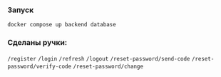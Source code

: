 ### Запуск

`docker compose up backend database`

### Сделаны ручки:

`/register`
`/login`
`/refresh`
`/logout`
`/reset-password/send-code`
`/reset-password/verify-code`
`/reset-password/change`
